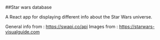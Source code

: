 ##Star wars database

A React app for displaying different info about the Star Wars universe.

General info from : https://swapi.co/api
Images from : https://starwars-visualguide.com
